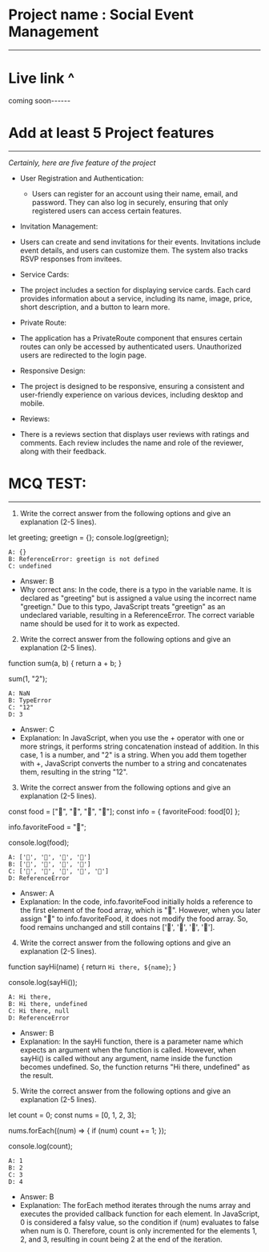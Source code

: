# Project name : Social Event Management 
 ---


# Live link ^
coming soon------


# Add at least 5 Project features
 ---

 _Certainly, here are five feature of the project_

 - User Registration and Authentication:
   - Users can register for an account using their name, email, and password. They can also log in securely, ensuring that only registered users can access certain features.
  
  - Invitation Management:
   - Users can create and send invitations for their events. Invitations include event details, and users can customize them. The system also tracks RSVP responses from invitees.

  - Service Cards: 
   - The project includes a section for displaying service cards. Each card provides information about a service, including its name, image, price, short description, and a button to learn more.

  - Private Route:
   - The application has a PrivateRoute component that ensures certain routes can only be      accessed by authenticated users. Unauthorized users are redirected to the login page.

  - Responsive Design:
   - The project is designed to be responsive, ensuring a consistent and user-friendly      experience on various devices, including desktop and mobile.


  - Reviews:
   - There is a reviews section that displays user reviews with ratings and comments. Each review includes the name and role of the reviewer, along with their feedback.

# MCQ TEST: 
 ---


1. Write the correct answer from the following options and give an explanation (2-5 lines).

let greeting;
greetign = {};
console.log(greetign);

    A: {}
    B: ReferenceError: greetign is not defined
    C: undefined

- Answer: B
 - Why correct ans: In the code, there is a typo in the variable name. It is declared as "greeting" but is assigned a value using the incorrect name "greetign." Due to this typo, JavaScript treats "greetign" as an undeclared variable, resulting in a ReferenceError. The correct variable name should be used for it to work as expected.

2. Write the correct answer from the following options and give an explanation (2-5 lines).

function sum(a, b) {
  return a + b;
}

sum(1, "2");

    A: NaN
    B: TypeError
    C: "12"
    D: 3

 - Answer: C
  - Explanation: In JavaScript, when you use the + operator with one or more strings, it performs string concatenation instead of addition. In this case, 1 is a number, and "2" is a string. When you add them together with +, JavaScript converts the number to a string and concatenates them, resulting in the string "12".


3. Write the correct answer from the following options and give an explanation (2-5 lines).

const food = ["🍕", "🍫", "🥑", "🍔"];
const info = { favoriteFood: food[0] };

info.favoriteFood = "🍝";

console.log(food);

    A: ['🍕', '🍫', '🥑', '🍔']
    B: ['🍝', '🍫', '🥑', '🍔']
    C: ['🍝', '🍕', '🍫', '🥑', '🍔']
    D: ReferenceError

 - Answer: A
  - Explanation: In the code, info.favoriteFood initially holds a reference to the first element of the food array, which is "🍕". However, when you later assign "🍝" to info.favoriteFood, it does not modify the food array. So, food remains unchanged and still contains ['🍕', '🍫', '🥑', '🍔'].


4. Write the correct answer from the following options and give an explanation (2-5 lines).

function sayHi(name) {
  return `Hi there, ${name}`;
}

console.log(sayHi());

    A: Hi there,
    B: Hi there, undefined
    C: Hi there, null
    D: ReferenceError

- Answer: B
 - Explanation: In the sayHi function, there is a parameter name which expects an argument when the function is called. However, when sayHi() is called without any argument, name inside the function becomes undefined. So, the function returns "Hi there, undefined" as the result.


5. Write the correct answer from the following options and give an explanation (2-5 lines).

let count = 0;
const nums = [0, 1, 2, 3];

nums.forEach((num) => {
  if (num) count += 1;
});

console.log(count);

    A: 1
    B: 2
    C: 3
    D: 4

- Answer: B
 - Explanation: The forEach method iterates through the nums array and executes the provided callback function for each element. In JavaScript, 0 is considered a falsy value, so the condition if (num) evaluates to false when num is 0. Therefore, count is only incremented for the elements 1, 2, and 3, resulting in count being 2 at the end of the iteration.





